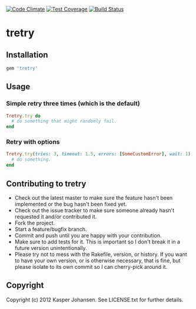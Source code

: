 [![Code Climate](https://codeclimate.com/github/kaspernj/tretry/badges/gpa.svg)](https://codeclimate.com/github/kaspernj/tretry)
[![Test Coverage](https://codeclimate.com/github/kaspernj/tretry/badges/coverage.svg)](https://codeclimate.com/github/kaspernj/tretry)
[![Build Status](https://img.shields.io/shippable/540e7b9e3479c5ea8f9ec25b.svg)](https://app.shippable.com/projects/540e7b9e3479c5ea8f9ec25b/builds/latest)

# tretry

## Installation

```ruby
gem 'tretry'
```

## Usage

### Simple retry three times (which is the default)
```ruby
Tretry.try do
  # do something that might randomly fail.
end
```

### Retry with options
```ruby
Tretry.try(tries: 3, timeout: 1.5, errors: [SomeCustomError], wait: 1) do
  # do something.
end
```

## Contributing to tretry
 
* Check out the latest master to make sure the feature hasn't been implemented or the bug hasn't been fixed yet.
* Check out the issue tracker to make sure someone already hasn't requested it and/or contributed it.
* Fork the project.
* Start a feature/bugfix branch.
* Commit and push until you are happy with your contribution.
* Make sure to add tests for it. This is important so I don't break it in a future version unintentionally.
* Please try not to mess with the Rakefile, version, or history. If you want to have your own version, or is otherwise necessary, that is fine, but please isolate to its own commit so I can cherry-pick around it.

## Copyright

Copyright (c) 2012 Kasper Johansen. See LICENSE.txt for
further details.

